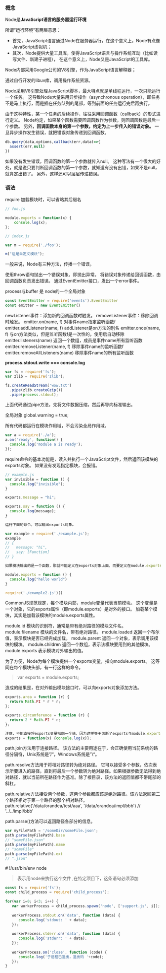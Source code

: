 ### 概念
Node是**JavaScript语言的服务器运行环境**

所谓“运行环境”有两层意思：
- 首先，JavaScript语言通过Node在服务器运行，在这个意义上，Node有点像JavaScript虚拟机；
- 其次，Node提供大量工具库，使得JavaScript语言与操作系统互动（比如读写文件、新建子进程），
    在这个意义上，Node又是JavaScript的工具库。

Node内部采用Google公司的V8引擎，作为JavaScript语言解释器；

通过自行开发的libuv库，调用操作系统资源。

Node采用V8引擎处理JavaScript脚本，最大特点就是单线程运行，一次只能运行一个任务。
这导致Node大量采用异步操作（asynchronous operation），即任务不是马上执行，而是插在任务队列的尾部，等到前面的任务运行完后再执行。

由于这种特性，某一个任务的后续操作，往往采用回调函数（callback）的形式进行定义。
Node约定，如果某个函数需要回调函数作为参数，则回调函数是最后一个参数。
另外，**回调函数本身的第一个参数，约定为上一步传入的错误对象。**
一旦异步操作发生错误，就把错误对象传递到回调函数。
```js
db.query(data,options,callback(err,data)=>{
  assert(err,null)
})
```

如果没有发生错误，回调函数的第一个参数就传入null。
这种写法有一个很大的好处，就是说只要判断回调函数的第一个参数，就知道有没有出错，如果不是null，就肯定出错了。
另外，这样还可以层层传递错误。

### 语法
require 加载模块时，可以省略其后缀名

```js
// foo.js

module.exports = function(x) {
    console.log(x);
};

// index.js

var m = require('./foo');

m("这是自定义模块");

```

一般来说，Node有三种方法，传播一个错误。

使用throw语句抛出一个错误对象，即抛出异常。
将错误对象传递给回调函数，由回调函数负责发出错误。
通过EventEmitter接口，发出一个error事件。


process与buffer 是 node的一个全局对象

```js
const EventEmitter = require('events').EventEmitter
const emitter = new EventEmitter()
```
newListener事件：添加新的回调函数时触发。
removeListener事件：移除回调时触发。
emitter.on(name, f) 对事件name指定监听函数f
emitter.addListener(name, f) addListener是on方法的别名
emitter.once(name, f) 与on方法类似，但是监听函数f是一次性的，使用后自动移除
emitter.listeners(name) 返回一个数组，成员是事件name所有监听函数
emitter.removeListener(name, f) 移除事件name的监听函数f
emitter.removeAllListeners(name) 移除事件name的所有监听函数

**process.stdout.write === console.log**

```js
var fs = require('fs');
var zlib = require('zlib');

fs.createReadStream('wow.txt')
  .pipe(zlib.createGzip())
  .pipe(process.stdout);
```
上面代码通过pipe方法，先将文件数据压缩，然后再导向标准输出。

全局对象
global.warning = true;

所有代码都运行在模块作用域，不会污染全局作用域。
```js
var a = require('./a');
a.on('ready', function() {
  console.log('module a is ready');
});
```


require命令的基本功能是，读入并执行一个JavaScript文件，然后返回该模块的exports对象。
如果没有发现指定模块，会报错。
```js
// example.js
var invisible = function () {
  console.log("invisible");
}

exports.message = "hi";

exports.say = function () {
  console.log(message);
}

运行下面的命令，可以输出exports对象。

var example = require('./example.js');
example
// {
//   message: "hi",
//   say: [Function]
// }

如果模块输出的是一个函数，那就不能定义在exports对象上面，而要定义在module.exports变量上面。

module.exports = function () {
  console.log("hello world")
}

require('./example2.js')()
```


CommonJS规范规定，每个模块内部，module变量代表当前模块。
这个变量是一个对象，它的exports属性（即module.exports）是对外的接口。
加载某个模块，其实是加载该模块的module.exports属性。

module.id 模块的识别符，通常是带有绝对路径的模块文件名。
module.filename 模块的文件名，带有绝对路径。
module.loaded 返回一个布尔值，表示模块是否已经完成加载。
module.parent 返回一个对象，表示调用该模块的模块。
module.children 返回一个数组，表示该模块要用到的其他模块。
module.exports 表示模块对外输出的值。


为了方便，Node为每个模块提供一个exports变量，指向module.exports。
这等同在每个模块头部，有一行这样的命令。
> var exports = module.exports;

造成的结果是，在对外输出模块接口时，可以向exports对象添加方法。
```js
exports.area = function (r) {
  return Math.PI * r * r;
};

exports.circumference = function (r) {
  return 2 * Math.PI * r;
};

注意，不能直接将exports变量指向一个值，因为这样等于切断了exports与module.exports的联系。
exports = function(x) {console.log(x)};
```

path.join方法用于连接路径。
该方法的主要用途在于，会正确使用当前系统的路径分隔符，Unix系统是”/“，Windows系统是”\“。

path.resolve方法用于将相对路径转为绝对路径。
它可以接受多个参数，依次表示所要进入的路径，直到将最后一个参数转为绝对路径。如果根据参数无法得到绝对路径，就以当前所在路径作为基准。除了根目录，该方法的返回值都不带尾部的斜杠。

path.relative方法接受两个参数，这两个参数都应该是绝对路径。该方法返回第二个路径相对于第一个路径的那个相对路径。
path.relative('/data/orandea/test/aaa', '/data/orandea/impl/bbb')
// '../../impl/bbb'

path.parse()方法可以返回路径各部分的信息。
```js
var myFilePath = '/someDir/someFile.json';
path.parse(myFilePath).base
// "someFile.json"
path.parse(myFilePath).name
// "someFile"
path.parse(myFilePath).ext
// ".json"
```

\# !/usr/bin/env node

> 表示用node来执行这个文件 ,在特定项目下，这条语句必须添加

```js
const fs = require('fs');
const child_process = require('child_process');
 
for(var i=0; i<3; i++) {
   var workerProcess = child_process.spawn('node', ['support.js', i]);
 
   workerProcess.stdout.on('data', function (data) {
      console.log('stdout: ' + data);
   });
 
   workerProcess.stderr.on('data', function (data) {
      console.log('stderr: ' + data);
   });
 
   workerProcess.on('close', function (code) {
      console.log('子进程已退出，退出码 '+code);
   });
}
```